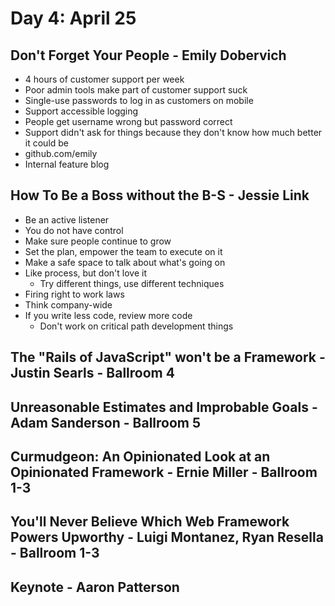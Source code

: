# Day 4: April 25

## Don't Forget Your People - Emily Dobervich

* 4 hours of customer support per week
* Poor admin tools make part of customer support suck
* Single-use passwords to log in as customers on mobile
* Support accessible logging
* People get username wrong but password correct
* Support didn't ask for things because they don't know how much better it could be
* github.com/emily
* Internal feature blog

## How To Be a Boss without the B-S - Jessie Link

* Be an active listener
* You do not have control
* Make sure people continue to grow
* Set the plan, empower the team to execute on it
* Make a safe space to talk about what's going on
* Like process, but don't love it
  * Try different things, use different techniques
* Firing right to work laws
* Think company-wide
* If you write less code, review more code
  * Don't work on critical path development things

## The "Rails of JavaScript" won't be a Framework - Justin Searls - Ballroom 4

## Unreasonable Estimates and Improbable Goals - Adam Sanderson - Ballroom 5

## Curmudgeon: An Opinionated Look at an Opinionated Framework - Ernie Miller - Ballroom 1-3

## You'll Never Believe Which Web Framework Powers Upworthy - Luigi Montanez, Ryan Resella - Ballroom 1-3

## Keynote - Aaron Patterson
